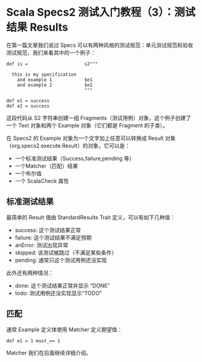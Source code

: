 # Scala Specs2 测试入门教程（3）：测试结果 Results

在第一篇文章我们说过 Specs 可以有两种风格的测试规范：单元测试规范和验收测试规范，我们来看其中的一个例子：

```
def is =                     s2"""

  this is my specification
    and example 1            $e1
    and example 2            $e2
                             """

def e1 = success
def e2 = success
```

这段代码从 S2 字符串创建一组 Fragments（测试用例）对象，这个例子创建了一个 Text 对象和两个 Example 对象（它们都是 Fragment 的子类）。

在 Specs2 的 Example 对象为一个文字加上任意可以转换成 Result 对象（org.specs2.execute.Result）的对象，它可以是：

- 一个标准测试结果（Success,failure,pending 等）
- 一个Matcher（匹配）结果
- 一个布尔值
- 一个 ScalaCheck 属性
 

## 标准测试结果

最简单的 Result 值由 StandardResults Trait 定义，可以有如下几种值：

- success: 这个测试结果正常
- failure: 这个测试结果不满足预期
- anError: 测试出现异常
- skipped: 该测试被跳过（不满足某些条件）
- pending: 通常只这个测试用例还没实现
 
此外还有两种情况：

- done: 这个测试结果正常并显示 “DONE”
- todo: 测试用例还没实现显示“TODO”

## 匹配

通常 Example 定义体使用 Matcher 定义期望值：

```
def e1 = 1 must_== 1
```

Matcher 我们在后面继续详细介绍。